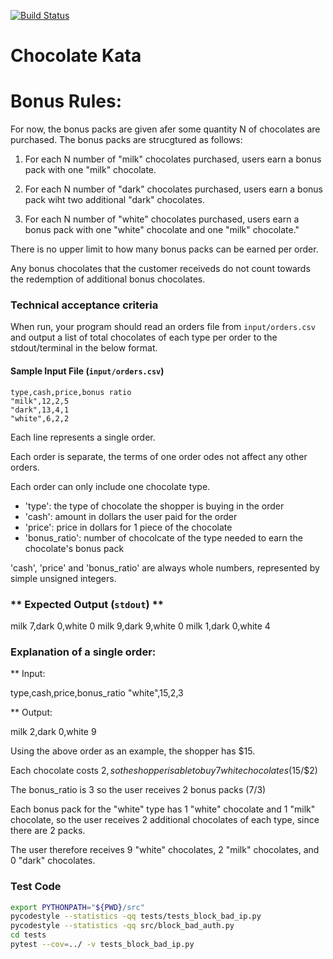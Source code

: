 [![Build Status](https://travis-ci.com/mchirico/chocolateKata.svg?branch=master)](https://travis-ci.com/mchirico/chocolateKata)

# Chocolate Kata

# Bonus Rules:

For now, the bonus packs are given afer some quantity N of
chocolates are purchased. The bonus packs are strucgtured as
follows:

1) For each N number of "milk" chocolates purchased, users earn
a bonus pack with one "milk" chocolate.

2) For each N number of "dark" chocolates purchased, users earn
a bonus pack wiht two additional "dark" chocolates.

3) For each N number of "white" chocolates purchased, users earn a
bonus pack with one "white" chocolate and one "milk" chocolate."

There is no upper limit to how many bonus packs can be earned 
per order.

Any bonus chocolates that the customer receiveds do not count 
towards the redemption of additional bonus chocolates.


### Technical acceptance criteria

When run, your program should read an orders file from
`input/orders.csv` and output a list of total chocolates of each type
per order to the stdout/terminal in the below format. 

#### Sample Input File (`input/orders.csv`)

```
type,cash,price,bonus ratio
"milk",12,2,5
"dark",13,4,1
"white",6,2,2
```

Each line represents a single order.

Each order is separate, the terms of one order odes not affect any
other orders.

Each order can only include one chocolate type.

- 'type': the type of chocolate the shopper is buying in the order
- 'cash': amount in dollars the user paid for the order
- 'price': price in dollars for 1 piece of the chocolate
- 'bonus_ratio': number of chocolcate of the type needed to earn the
chocolate's bonus pack

'cash', 'price' and 'bonus_ratio' are always whole numbers,
represented by simple unsigned integers.

### ** Expected Output (`stdout`) **

milk 7,dark 0,white 0
milk 9,dark 9,white 0
milk 1,dark 0,white 4


### Explanation of a single order:

** Input:

type,cash,price,bonus_ratio
"white",15,2,3


** Output:

milk 2,dark 0,white 9

Using the above order as an example, the shopper has $15.

Each chocolate costs $2, so the shopper is able to buy 7 white
chocolates ($15/$2)

The bonus_ratio is 3 so the user receives 2 bonus packs (7/3)

Each bonus pack for the "white" type has 1 "white" chocolate and 1
"milk" chocolate, so the user receives 2 additional chocolates of each
type, since there are 2 packs.

The user therefore receives 9 "white" chocolates, 2 "milk" chocolates,
and 0 "dark" chocolates.


### Test Code
```bash
export PYTHONPATH="${PWD}/src"
pycodestyle --statistics -qq tests/tests_block_bad_ip.py
pycodestyle --statistics -qq src/block_bad_auth.py
cd tests
pytest --cov=../ -v tests_block_bad_ip.py

```

